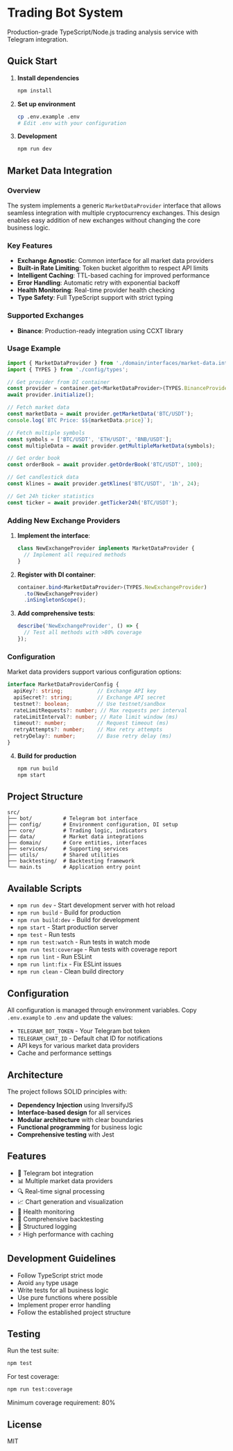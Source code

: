 # Trading Bot System

Production-grade TypeScript/Node.js trading analysis service with Telegram integration.

## Quick Start

1. **Install dependencies**
   ```bash
   npm install
   ```

2. **Set up environment**
   ```bash
   cp .env.example .env
   # Edit .env with your configuration
   ```

3. **Development**
   ```bash
   npm run dev
   ```

## Market Data Integration

### Overview

The system implements a generic `MarketDataProvider` interface that allows seamless integration with multiple cryptocurrency exchanges. This design enables easy addition of new exchanges without changing the core business logic.

### Key Features

- **Exchange Agnostic**: Common interface for all market data providers
- **Built-in Rate Limiting**: Token bucket algorithm to respect API limits
- **Intelligent Caching**: TTL-based caching for improved performance
- **Error Handling**: Automatic retry with exponential backoff
- **Health Monitoring**: Real-time provider health checking
- **Type Safety**: Full TypeScript support with strict typing

### Supported Exchanges

- **Binance**: Production-ready integration using CCXT library

### Usage Example

```typescript
import { MarketDataProvider } from './domain/interfaces/market-data.interfaces';
import { TYPES } from './config/types';

// Get provider from DI container
const provider = container.get<MarketDataProvider>(TYPES.BinanceProvider);
await provider.initialize();

// Fetch market data
const marketData = await provider.getMarketData('BTC/USDT');
console.log(`BTC Price: $${marketData.price}`);

// Fetch multiple symbols
const symbols = ['BTC/USDT', 'ETH/USDT', 'BNB/USDT'];
const multipleData = await provider.getMultipleMarketData(symbols);

// Get order book
const orderBook = await provider.getOrderBook('BTC/USDT', 100);

// Get candlestick data
const klines = await provider.getKlines('BTC/USDT', '1h', 24);

// Get 24h ticker statistics
const ticker = await provider.getTicker24h('BTC/USDT');
```

### Adding New Exchange Providers

1. **Implement the interface**:
   ```typescript
   class NewExchangeProvider implements MarketDataProvider {
     // Implement all required methods
   }
   ```

2. **Register with DI container**:
   ```typescript
   container.bind<MarketDataProvider>(TYPES.NewExchangeProvider)
     .to(NewExchangeProvider)
     .inSingletonScope();
   ```

3. **Add comprehensive tests**:
   ```typescript
   describe('NewExchangeProvider', () => {
     // Test all methods with >80% coverage
   });
   ```

### Configuration

Market data providers support various configuration options:

```typescript
interface MarketDataProviderConfig {
  apiKey?: string;           // Exchange API key
  apiSecret?: string;        // Exchange API secret
  testnet?: boolean;         // Use testnet/sandbox
  rateLimitRequests?: number; // Max requests per interval
  rateLimitInterval?: number; // Rate limit window (ms)
  timeout?: number;          // Request timeout (ms)
  retryAttempts?: number;    // Max retry attempts
  retryDelay?: number;       // Base retry delay (ms)
}
```

4. **Build for production**
   ```bash
   npm run build
   npm start
   ```

## Project Structure

```
src/
├── bot/          # Telegram bot interface
├── config/       # Environment configuration, DI setup
├── core/         # Trading logic, indicators
├── data/         # Market data integrations
├── domain/       # Core entities, interfaces
├── services/     # Supporting services
├── utils/        # Shared utilities
├── backtesting/  # Backtesting framework
└── main.ts       # Application entry point
```

## Available Scripts

- `npm run dev` - Start development server with hot reload
- `npm run build` - Build for production
- `npm run build:dev` - Build for development
- `npm start` - Start production server
- `npm test` - Run tests
- `npm run test:watch` - Run tests in watch mode
- `npm run test:coverage` - Run tests with coverage report
- `npm run lint` - Run ESLint
- `npm run lint:fix` - Fix ESLint issues
- `npm run clean` - Clean build directory

## Configuration

All configuration is managed through environment variables. Copy `.env.example` to `.env` and update the values:

- `TELEGRAM_BOT_TOKEN` - Your Telegram bot token
- `TELEGRAM_CHAT_ID` - Default chat ID for notifications
- API keys for various market data providers
- Cache and performance settings

## Architecture

The project follows SOLID principles with:
- **Dependency Injection** using InversifyJS
- **Interface-based design** for all services
- **Modular architecture** with clear boundaries
- **Functional programming** for business logic
- **Comprehensive testing** with Jest

## Features

- 🤖 Telegram bot integration
- 📊 Multiple market data providers
- 🔍 Real-time signal processing
- 📈 Chart generation and visualization
- 🏥 Health monitoring
- 🧪 Comprehensive backtesting
- 📝 Structured logging
- ⚡ High performance with caching

## Development Guidelines

- Follow TypeScript strict mode
- Avoid `any` type usage
- Write tests for all business logic
- Use pure functions where possible
- Implement proper error handling
- Follow the established project structure

## Testing

Run the test suite:
```bash
npm test
```

For test coverage:
```bash
npm run test:coverage
```

Minimum coverage requirement: 80%

## License

MIT
